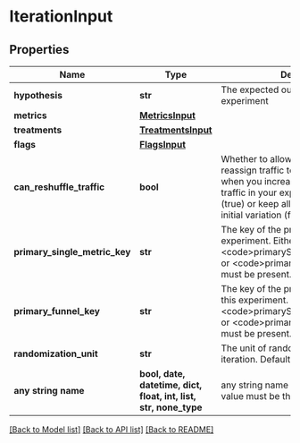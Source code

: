 # IterationInput


## Properties
Name | Type | Description | Notes
------------ | ------------- | ------------- | -------------
**hypothesis** | **str** | The expected outcome of this experiment | 
**metrics** | [**MetricsInput**](MetricsInput.md) |  | 
**treatments** | [**TreatmentsInput**](TreatmentsInput.md) |  | 
**flags** | [**FlagsInput**](FlagsInput.md) |  | 
**can_reshuffle_traffic** | **bool** | Whether to allow the experiment to reassign traffic to different variations when you increase or decrease the traffic in your experiment audience (true) or keep all traffic assigned to its initial variation (false). Defaults to true. | [optional] 
**primary_single_metric_key** | **str** | The key of the primary metric for this experiment. Either &lt;code&gt;primarySingleMetricKey&lt;/code&gt; or &lt;code&gt;primaryFunnelKey&lt;/code&gt; must be present. | [optional] 
**primary_funnel_key** | **str** | The key of the primary funnel group for this experiment. Either &lt;code&gt;primarySingleMetricKey&lt;/code&gt; or &lt;code&gt;primaryFunnelKey&lt;/code&gt; must be present. | [optional] 
**randomization_unit** | **str** | The unit of randomization for this iteration. Defaults to user. | [optional] 
**any string name** | **bool, date, datetime, dict, float, int, list, str, none_type** | any string name can be used but the value must be the correct type | [optional]

[[Back to Model list]](../README.md#documentation-for-models) [[Back to API list]](../README.md#documentation-for-api-endpoints) [[Back to README]](../README.md)


